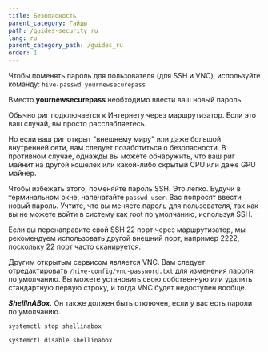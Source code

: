 ```yaml
---
title: Безопасность
parent_category: Гайды
path: /guides-security_ru
lang: ru
parent_category_path: /guides_ru
order: 1
---
```


Чтобы поменять пароль для пользователя (для SSH и VNC), используйте команду:
`hive-passwd yournewsecurepass`

Вместо **yournewsecurepass** необходимо ввести ваш новый пароль.

Обычно риг подключается к Интернету через маршрутизатор. Если это ваш случай, вы просто расслабляетесь.

Но если ваш риг открыт "внешнему миру" или даже большой внутренней сети, вам следует позаботиться о безопасности. В противном случае, однажды вы можете обнаружить, что ваш риг майнит на другой кошелек или какой-либо скрытый CPU или даже GPU майнер.

Чтобы избежать этого, поменяйте пароль SSH. Это легко. Будучи в терминальном окне, напечатайте `passwd user`. Вас попросят ввести новый пароль. Учтите, что вы меняете пароль для пользователя, так как вы не можете войти в систему как root по умолчанию, используя SSH.

Если вы перенаправите свой SSH 22 порт через маршрутизатор, мы рекомендуем использовать другой внешний порт, например 2222, поскольку 22 порт часто сканируется.

Другим открытым сервисом является VNC. Вам следует отредактировать `/hive-config/vnc-password.txt` для изменения пароля по умолчанию. Вы можете установить свою собственную или удалить стандартную первую строку, и тогда VNC будет недоступен вообще.

***ShellInABox.*** Он также должен быть отключен, если у вас есть пароли по умолчанию.

`systemctl stop shellinabox`

`systemctl disable shellinabox`
